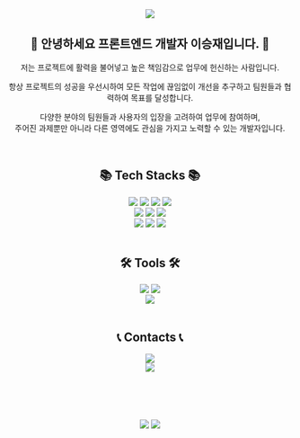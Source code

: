 
<div align=center>
    <img src="https://capsule-render.vercel.app/api?type=waving&color=auto&text=Welcome%20to%20my%20GitHub%20👋&animation=fadeIn&fontSize=40&fontAlignY=50&fontAlign=50&height=250&desc=Lee%20seungjae&descAlignY=65&descAlign=55" />
</div>

<h2 align=center>
	🙌 안녕하세요 프론트엔드 개발자 이승재입니다. 🙌
</h2>

<p align=center>
	  저는 프로젝트에 활력을 불어넣고 높은 책임감으로 업무에 헌신하는 사람입니다.
</p>
<p align=center>
	항상 프로젝트의 성공을 우선시하여 모든 작업에 끊임없이 개선을 추구하고 팀원들과 협력하여 목표를 달성합니다.
</p>
<p align=center>
	다양한 분야의 팀원들과 사용자의 입장을 고려하여 업무에 참여하며,
	<br />
	주어진 과제뿐만 아니라 다른 영역에도 관심을 가지고 노력할 수 있는 개발자입니다.
</p>

<br />

<h2 align=center>
	📚 Tech Stacks 📚
</h2>

<div align=center>
	<img src="https://img.shields.io/badge/HTML5-E34F26?style=for-the-badge&logo=HTML5&logoColor=white" />
	<img src="https://img.shields.io/badge/CSS3-1572B6?style=for-the-badge&logo=CSS3&logoColor=white" />
	<img src="https://img.shields.io/badge/javascript-F7DF1E?style=for-the-badge&logo=javascript&logoColor=white" />
  	<img src="https://img.shields.io/badge/typescript-3178C6?style=for-the-badge&logo=typescript&logoColor=white" />
	<br />
	<img src="https://img.shields.io/badge/react-61DAFB?style=for-the-badge&logo=react&logoColor=white" />
	<img src="https://img.shields.io/badge/recoil-3578E5?style=for-the-badge&logo=recoil&logoColor=white" />
	<img src="https://img.shields.io/badge/redux-764ABC?style=for-the-badge&logo=redux&logoColor=white" />
	<br />
	<img src="https://img.shields.io/badge/react%20query-FF4154?style=for-the-badge&logo=reactquery&logoColor=white" />
	<img src="https://img.shields.io/badge/axios-5A29E4?style=for-the-badge&logo=axios&logoColor=white" />
	<img src="https://img.shields.io/badge/next.js-000000?style=for-the-badge&logo=nextdotjs&logoColor=white" />
</div>

<br />

<h2 align=center>
	🛠️ Tools 🛠️
</h2>

<div align=center>
	<img src="https://img.shields.io/badge/github-181717?style=for-the-badge&logo=github&logoColor=white" />
	<img src="https://img.shields.io/badge/jira-0052CC?style=for-the-badge&logo=jira&logoColor=white" />
	<br />
	<img src="https://img.shields.io/badge/Visual%20Studio%20Code-007ACC?style=for-the-badge&logo=visualstudiocode&logoColor=white" />
</div>

<br />

<h2 align=center>
	📞 Contacts 📞
</h2>

<div align=center>
	<a href="mailto:sean2684@naver.com">
		<img src="https://img.shields.io/badge/sean2684@naver.com-03C75A?style=for-the-badge&logo=naver&logoColor=white" />
	</a>
	<br />
	<img src="https://img.shields.io/badge/010%206532%205635-FECC00?style=for-the-badge&logo=allocine&logoColor=white" />
</div>

<br />
<br />
<br />
<br />
<br />

<div align=center>
	<img src="https://github-readme-stats.vercel.app/api?username=seungjaelee2684&show_icons=true&theme=radical">
	<img src="https://github-readme-stats.vercel.app/api/top-langs/?username=seungjaelee2684&layout=compact">
</div>

<!---
seungjaelee2684/seungjaelee2684 is a ✨ special ✨ repository because its `README.md` (this file) appears on your GitHub profile.
You can click the Preview link to take a look at your changes.
--->
